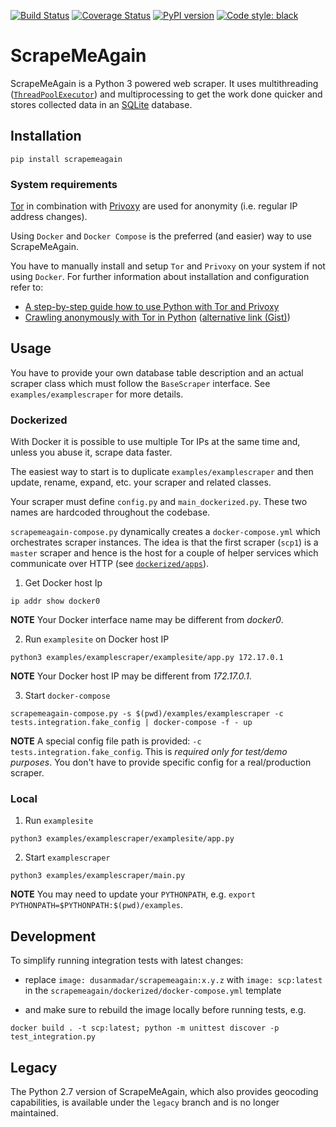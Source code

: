 [![Build Status](https://travis-ci.org/DusanMadar/ScrapeMeAgain.svg?branch=master)](https://travis-ci.org/DusanMadar/ScrapeMeAgain)
[![Coverage Status](https://coveralls.io/repos/github/DusanMadar/ScrapeMeAgain/badge.svg?branch=master)](https://coveralls.io/github/DusanMadar/ScrapeMeAgain?branch=master)
[![PyPI version](https://badge.fury.io/py/scrapemeagain.svg)](https://badge.fury.io/py/scrapemeagain)
[![Code style: black](https://img.shields.io/badge/code%20style-black-000000.svg)](https://github.com/ambv/black)

# ScrapeMeAgain

ScrapeMeAgain is a Python 3 powered web scraper. It uses multithreading ([`ThreadPoolExecutor`](https://docs.python.org/dev/library/concurrent.futures.html#threadpoolexecutor)) and multiprocessing to get the work done quicker and stores collected data in an [SQLite](http://www.sqlite.org/) database.

## Installation

```
pip install scrapemeagain
```

### System requirements

[Tor](https://www.torproject.org/) in combination with [Privoxy](http://www.privoxy.org/) are used for anonymity (i.e. regular IP address changes).

Using `Docker` and `Docker Compose` is the preferred (and easier) way to
use ScrapeMeAgain.

You have to manually install and setup `Tor` and `Privoxy` on your system if not using `Docker`. For further information about installation and configuration refer to:

- [A step-by-step guide how to use Python with Tor and Privoxy](https://gist.github.com/DusanMadar/8d11026b7ce0bce6a67f7dd87b999f6b)
- [Crawling anonymously with Tor in Python](http://sacharya.com/crawling-anonymously-with-tor-in-python/) ([alternative link (Gist)](https://gist.github.com/KhepryQuixote/46cf4f3b999d7f658853))

## Usage

You have to provide your own database table description and an actual scraper class which must follow the `BaseScraper` interface. See `examples/examplescraper` for more details.

### Dockerized

With Docker it is possible to use multiple Tor IPs at the same time and, unless you abuse it, scrape data faster.

The easiest way to start is to duplicate `examples/examplescraper` and then update, rename, expand, etc. your scraper and related classes.

Your scraper must define `config.py` and `main_dockerized.py`. These two names are hardcoded throughout the codebase.

`scrapemeagain-compose.py` dynamically creates a `docker-compose.yml` which orchestrates scraper instances. The idea is that the first scraper (`scp1`) is a `master` scraper and hence is the host for a couple of helper services which communicate over HTTP (see [`dockerized/apps`](https://github.com/DusanMadar/ScrapeMeAgain/tree/master/scrapemeagain/dockerized/apps)).

1. Get Docker host Ip

```
ip addr show docker0
```

**NOTE** Your Docker interface name may be different from _docker0_.

2. Run `examplesite` on Docker host IP

```
python3 examples/examplescraper/examplesite/app.py 172.17.0.1
```

**NOTE** Your Docker host IP may be different from _172.17.0.1_.

3. Start `docker-compose`

```
scrapemeagain-compose.py -s $(pwd)/examples/examplescraper -c tests.integration.fake_config | docker-compose -f - up
```

**NOTE** A special config file path is provided: `-c tests.integration.fake_config`. This is _required only for test/demo purposes_. You don't have to provide specific config for a real/production scraper.

### Local

1. Run `examplesite`

```
python3 examples/examplescraper/examplesite/app.py
```

2. Start `examplescraper`

```
python3 examples/examplescraper/main.py
```

**NOTE** You may need to update your `PYTHONPATH`, e.g. `export PYTHONPATH=$PYTHONPATH:$(pwd)/examples`.

## Development

To simplify running integration tests with latest changes:

- replace `image: dusanmadar/scrapemeagain:x.y.z` with `image: scp:latest`
  in the `scrapemeagain/dockerized/docker-compose.yml` template

- and make sure to rebuild the image locally before running tests, e.g.

```
docker build . -t scp:latest; python -m unittest discover -p test_integration.py
```

## Legacy

The Python 2.7 version of ScrapeMeAgain, which also provides geocoding capabilities, is available under the `legacy` branch and is no longer maintained.
